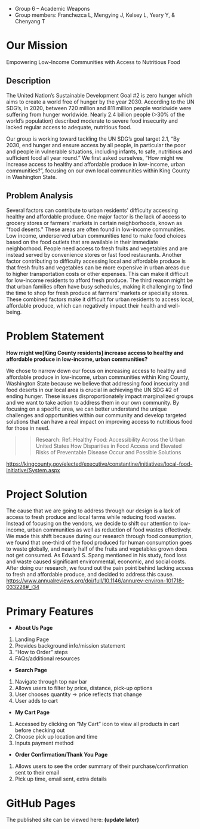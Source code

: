 
- Group 6 – Academic Weapons
- Group members: Franchezca L, Mengying J, Kelsey L, Yeary Y, & Chenyang T



# Our Mission

Empowering Low-Income Communities with Access to Nutritious Food

## Description
The United Nation’s Sustainable Development Goal #2 is zero hunger which aims to create a world free of hunger by the year 2030. According to the UN SDG’s, in 2020, between 720 million and 811 million people worldwide were suffering from hunger worldwide. Nearly 2.4 billion people (>30% of the world’s population) described moderate to severe food insecurity and lacked regular access to adequate, nutritious food.

Our group is working toward tackling the UN SDG’s goal target 2.1, “By 2030, end hunger and ensure access by all people, in particular the poor and people in vulnerable situations, including infants, to safe, nutritious and sufficient food all year round.” We first asked ourselves, “How might we increase access to healthy and affordable produce in low-income, urban communities?”, focusing on our own local communities within King County in Washington State.

## Problem Analysis
Several factors can contribute to urban residents' difficulty accessing healthy and affordable produce. One major factor is the lack of access to grocery stores or farmers' markets in certain neighborhoods, known as "food deserts." These areas are often found in low-income communities. Low income, underserved urban communities tend to make food choices based on the food outlets that are available in their immediate neighborhood. People need access to fresh fruits and vegetables and are instead served by convenience stores or fast food restaurants. Another factor contributing to difficulty accessing local and affordable produce is that fresh fruits and vegetables can be more expensive in urban areas due to higher transportation costs or other expenses. This can make it difficult for low-income residents to afford fresh produce. The third reason might be that urban families often have busy schedules, making it challenging to find the time to shop for fresh produce at farmers' markets or specialty stores. These combined factors make it difficult for urban residents to access local, affordable produce, which can negatively impact their health and well-being.


# Problem Statement

**How might we[King County residents] increase access to healthy and affordable produce in low-income, urban communities?**

We chose to narrow down our focus on increasing access to healthy and affordable produce in low-income, urban communities within King County, Washington State because we believe that addressing food insecurity and food deserts in our local area is crucial in achieving the UN SDG #2 of ending hunger. These issues disproportionately impact marginalized groups and we want to take action to address them in our own community. By focusing on a specific area, we can better understand the unique challenges and opportunities within our community and develop targeted solutions that can have a real impact on improving access to nutritious food for those in need.



>>Research:
Ref: Healthy Food: Accessibility Across the Urban United States How Disparities in Food Access and Elevated Risks of Preventable Disease Occur and Possible Solutions

https://kingcounty.gov/elected/executive/constantine/initiatives/local-food-initiative/System.aspx


# Project Solution

The cause that we are going to address through our design is a lack of access to fresh produce and local farms while reducing food wastes. Instead of focusing on the vendors, we decide to shift our attention to low-income, urban communities as well as reduction of food wastes effectively. We made this shift because during our research through food consumption, we found that one-third of the food produced for human consumption goes to waste globally, and nearly half of the fruits and vegetables grown does not get consumed. As Edward S. Spang mentioned in his study, food loss and waste caused significant environmental, economic, and social costs. After doing our research, we found out the pain point behind lacking access to fresh and affordable produce, and decided to address this cause.
https://www.annualreviews.org/doi/full/10.1146/annurev-environ-101718-033228#_i34


# Primary Features

-  **About Us Page**
1. Landing Page
2. Provides background info/mission statement
3. “How to Order” steps
4. FAQs/additional resources

- **Search Page**
1. Navigate through top nav bar
2. Allows users to filter by price, distance, pick-up options
3. User chooses quantity → price reflects that change
4. User adds to cart

- **My Cart Page**
1. Accessed by clicking on “My Cart” icon to view all products in cart before
checking out
2. Choose pick up location and time
3. Inputs payment method

- **Order Confirmation/Thank You Page**
1. Allows users to see the order summary of their purchase/confirmation sent
to their email
2. Pick up time, email sent, extra details


# GitHub Pages
The published site can be viewed here: **(update later)**